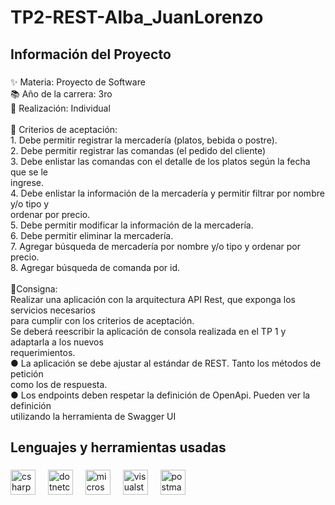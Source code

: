 <h1 align="left">TP2-REST-Alba_JuanLorenzo</h1>

###

<h2 align="left">Información del Proyecto</h2>

###

<p align="left">✨ Materia: Proyecto de Software<br>📚 Año de la carrera: 3ro<br>🎯 Realización: Individual<br><br>🎲 Criterios de aceptación:<br>1. Debe permitir registrar la mercadería (platos, bebida o postre).<br>2. Debe permitir registrar las comandas (el pedido del cliente)<br>3. Debe enlistar las comandas con el detalle de los platos según la fecha que se le<br>ingrese.<br>4. Debe enlistar la información de la mercadería y permitir filtrar por nombre y/o tipo y<br>ordenar por precio.<br>5. Debe permitir modificar la información de la mercadería.<br>6. Debe permitir eliminar la mercadería.<br>7. Agregar búsqueda de mercadería por nombre y/o tipo y ordenar por precio.<br>8. Agregar búsqueda de comanda por id.<br><br>📌Consigna:<br>Realizar una aplicación con la arquitectura API Rest, que exponga los servicios necesarios<br>para cumplir con los criterios de aceptación.<br>Se deberá reescribir la aplicación de consola realizada en el TP 1 y adaptarla a los nuevos<br>requerimientos.<br>● La aplicación se debe ajustar al estándar de REST. Tanto los métodos de petición<br>como los de respuesta.<br>● Los endpoints deben respetar la definición de OpenApi. Pueden ver la definición<br>utilizando la herramienta de Swagger UI</p>

###

<h2 align="left">Lenguajes y herramientas usadas</h2>

###

<div align="left">
  <img src="https://cdn.jsdelivr.net/gh/devicons/devicon/icons/csharp/csharp-original.svg" height="40" alt="csharp logo"  />
  <img width="12" />
  <img src="https://cdn.jsdelivr.net/gh/devicons/devicon/icons/dotnetcore/dotnetcore-original.svg" height="40" alt="dotnetcore logo"  />
  <img width="12" />
  <img src="https://cdn.simpleicons.org/microsoftsqlserver/CC2927" height="40" alt="microsoftsqlserver logo"  />
  <img width="12" />
  <img src="https://skillicons.dev/icons?i=visualstudio" height="40" alt="visualstudio logo"  />
  <img width="12" />
  <img src="https://skillicons.dev/icons?i=postman" height="40" alt="postman logo"  />
</div>

###

